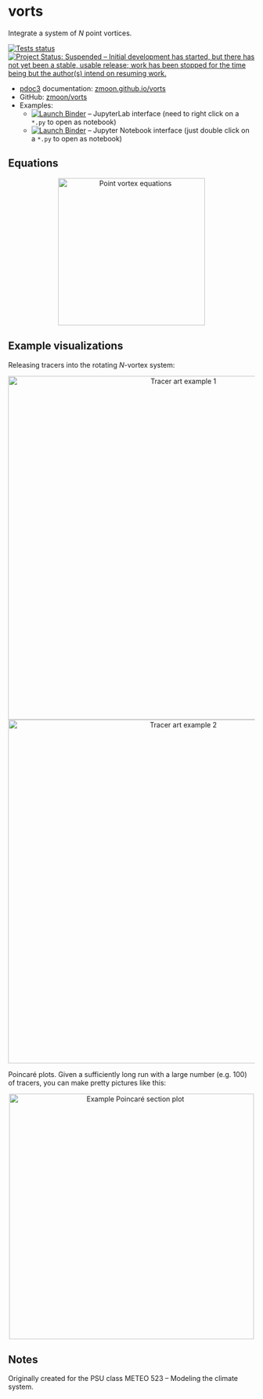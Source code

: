 # vorts

Integrate a system of *N* point vortices.

[![Tests status](https://github.com/zmoon/vorts/workflows/Test/badge.svg)](https://github.com/zmoon/vorts/actions?query=workflow%3ATest)
[![Project Status: Suspended – Initial development has started, but there has not yet been a stable, usable release; work has been stopped for the time being but the author(s) intend on resuming work.](https://www.repostatus.org/badges/latest/suspended.svg)](https://www.repostatus.org/#suspended)

* [pdoc3](https://pdoc3.github.io/pdoc/) documentation:
  [zmoon.github.io/vorts](https://zmoon.github.io/vorts)
* GitHub: [zmoon/vorts](https://github.com/zmoon/vorts)
* Examples:
    - [![Launch Binder](https://mybinder.org/badge_logo.svg)](https://mybinder.org/v2/gh/zmoon/vorts/master?urlpath=lab%2Ftree%2Fexamples) – JupyterLab interface (need to right click on a `*.py` to open as notebook)
    - [![Launch Binder](https://mybinder.org/badge_logo.svg)](https://mybinder.org/v2/gh/zmoon/vorts/master?filepath=examples) – Jupyter Notebook interface (just double click on a `*.py` to open as notebook)

## Equations

<div align="center">
<img src="https://media.githubusercontent.com/media/zmoon/vorts/master/examples/img/N-vortex_evolution_equations.png"
    alt="Point vortex equations"
    title="N-point-vortex system of equations in 2 dimensions"
    width=300>
</div>


## Example visualizations

Releasing tracers into the rotating *N*-vortex system:
<div align="center">
<img src="https://media.githubusercontent.com/media/zmoon/vorts/master/examples/img/tracer_art_1.png"
  alt="Tracer art example 1"
  title="Tracer art example 1 – trajectories"
  width=700>
</div>

<div align="center">
<img src="https://media.githubusercontent.com/media/zmoon/vorts/master/examples/img/tracer_art_2.png"
  alt="Tracer art example 2"
  title="Tracer art example 2 – points"
  width=700>
</div>

Poincaré plots. Given a sufficiently long run with a large number (e.g. 100) of tracers,
you can make pretty pictures like this:
<div align="center">
<img src="https://media.githubusercontent.com/media/zmoon/vorts/master/examples/img/ps_theta60deg.png"
  alt="Example Poincaré section plot"
  title="Example Poincaré section plot"
  width=500>
</div>



## Notes

Originally created for the PSU class METEO 523 – Modeling the climate system.
